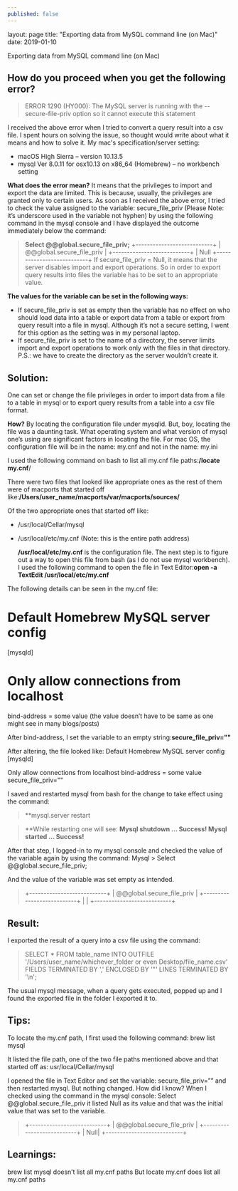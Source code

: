 ```yaml
---
published: false
---
```

layout: page
title: "Exporting data from MySQL command line (on Mac)"
date: 2019-01-10

Exporting data from MySQL command line (on Mac)

## **How do you proceed when you get the following error?**

> ERROR 1290 (HY000): The MySQL server is running with the --secure-file-priv option so it cannot execute this statement

I received the above error when I tried to convert a query result into a csv file. I spent hours on solving the issue, so thought would write about what it means and how to solve it. My mac's specification/server setting:
- macOS High Sierra – version 10.13.5
- mysql Ver 8.0.11 for osx10.13 on x86_64 (Homebrew) – no workbench setting

**What does the error mean?**
It means that the privileges to import and export the data are limited. This is because, usually, the privileges are granted only to certain users. As soon as I received the above error, I tried to check the value assigned to the variable: secure_file_priv (Please Note: it’s underscore used in the variable not hyphen) by using the following command in the mysql console and I have displayed the outcome immediately below the command:

> **Select @@global.secure_file_priv;**
+---------------------------+
| @@global.secure_file_priv |
+---------------------------+
|                   	Null
+---------------------------+
If secure_file_priv = Null, it means that the server disables import and export operations. So in order to export query results into files the variable has to be set to an appropriate value.

**The values for the variable can be set in the following ways:**
- If secure_file_priv is set as empty then the variable has no effect on who should load data into a table or export data from a table or export from query result into a file in mysql. Although it’s not a secure setting, I went for this option as the setting was in my personal laptop.
- If secure_file_priv is set to the name of a directory, the server limits import and export operations to work only with the files in that directory. P.S.: we have to create the directory as the server wouldn’t create it.

## **Solution:**
One can set or change the file privileges in order to import data from a file to a table in mysql or to export query results from a table into a csv file format.

**How?**
By locating the configuration file under mysqlid. But, boy, locating the file was a daunting task. What operating system and what version of mysql one’s using are significant factors in locating the file. For mac OS, the configuration file will be in the name: my.cnf and not in the name: my.ini

I used the following command on bash to list all my.cnf file paths:**/locate my.cnf**/

There were two files that looked like appropriate ones as the rest of them were of macports that started off like:**/Users/user_name/macports/var/macports/sources/**

Of the two appropriate ones that started off like:
- /usr/local/Cellar/mysql
- /usr/local/etc/my.cnf (Note: this is the entire path address)

  **/usr/local/etc/my.cnf** is the configuration file. The next step is to figure out a way to open this file from bash (as I do not use mysql workbench). I used the following command to open the file in Text Editor:**open -a TextEdit /usr/local/etc/my.cnf**

The following details can be seen in the my.cnf file:
# Default Homebrew MySQL server config
[mysqld]

# Only allow connections from localhost
bind-address = some value (the value doesn’t have to be same as one might see in many blogs/posts)

After bind-address, I set the variable to an empty string:**secure_file_priv=""**

After altering, the file looked like:
Default Homebrew MySQL server config [mysqld]

Only allow connections from localhost bind-address = some value
secure_file_priv=""

I saved and restarted mysql from bash for the change to take effect using the command:

> **mysql.server restart

> **While restarting one will see:
**Mysql shutdown
…
Success!
Mysql started
…
Success!**

After that step, I logged-in to my mysql console and checked the value of the variable again by using the command: Mysql > Select @@global.secure_file_priv;

And the value of the variable was set empty as intended.
> +---------------------------+
| @@global.secure_file_priv |
+---------------------------+
|                       	|
+---------------------------+

## **Result:**
I exported the result of a query into a csv file using the command:

> SELECT * FROM table_name INTO OUTFILE '/Users/user_name/whichever_folder or even Desktop/file_name.csv'
FIELDS TERMINATED BY ','
ENCLOSED BY '"'
LINES TERMINATED BY '\n';

The usual mysql message, when a query gets executed, popped up and I found the exported file in the folder I exported it to.

## **Tips:**
To locate the my.cnf path, I first used the following command:
brew list mysql

It listed the file path, one of the two file paths mentioned above and that started off as:
usr/local/Cellar/mysql

I opened the file in Text Editor and set the variable: secure_file_priv=”” and then restarted mysql. But nothing changed. How did I know? When I checked using the command in the mysql console:
Select @@global.secure_file_priv it listed Null as its value and that was the initial value that was set to the variable.
> +---------------------------+
| @@global.secure_file_priv |
+---------------------------+
|                   	Null|
+---------------------------+

## **Learnings:**
brew list mysql doesn’t list all my.cnf paths
But locate my.cnf does list all my.cnf paths
